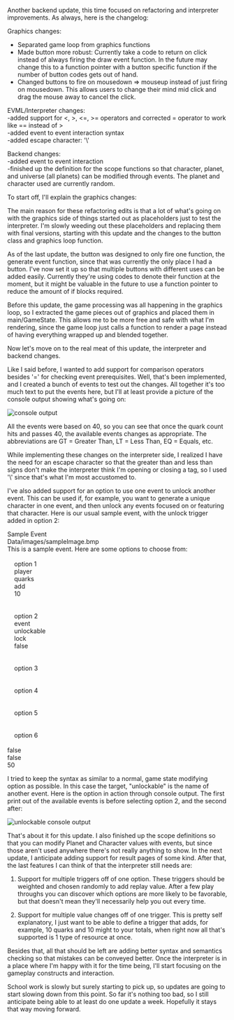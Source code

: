 Another backend update, this time focused on refactoring and interpreter improvements. As always, here is the changelog:

Graphics changes:  
- Separated game loop from graphics functions  
- Made button more robust: Currently take a code to return on click instead of always firing the draw event function. In the future may change this to a function pointer with a button specific function if the number of button codes gets out of hand.  
- Changed buttons to fire on mousedown => mouseup instead of just firing on mousedown. This allows users to change their mind mid click and drag the mouse away to cancel the click.  

EVML/Interpreter changes:  
-added support for <, >, <=, >= operators and corrected = operator to work like == instead of >  
-added event to event interaction syntax  
-added escape character: '\\'  

Backend changes:  
-added event to event interaction  
-finished up the definition for the scope functions so that character, planet, and universe (all planets) can be modified through events. The planet and character used are currently random.

To start off, I'll explain the graphics changes:

The main reason for these refactoring edits is that a lot of what's going on with the graphics side of things started out as placeholders just to test the interpreter. I'm slowly weeding out these placeholders and replacing them with final versions, starting with this update and the changes to the button class and graphics loop function.

As of the last update, the button was designed to only fire one function, the generate event function, since that was currently the only place I had a button. I've now set it up so that multiple buttons with different uses can be added easily. Currently they're using codes to denote their function at the moment, but it might be valuable in the future to use a function pointer to reduce the amount of if blocks required.

Before this update, the game processing was all happening in the graphics loop, so I extracted the game pieces out of graphics and placed them in main/GameState. This allows me to be more free and safe with what I'm rendering, since the game loop just calls a function to render a page instead of having everything wrapped up and blended together.


Now let's move on to the real meat of this update, the interpreter and backend changes.

Like I said before, I wanted to add support for comparison operators besides '=' for checking event prerequisites. Well, that's been implemented, and I created a bunch of events to test out the changes. All together it's too much text to put the events here, but I'll at least provide a picture of the console output showing what's going on:

![console output](http://threedliams.github.io/pages/assets/update0-0-04/operatorSupport.jpg)

All the events were based on 40, so you can see that once the quark count hits and passes 40, the available events changes as appropriate. The abbreviations are GT = Greater Than, LT = Less Than, EQ = Equals, etc.

While implementing these changes on the interpreter side, I realized I have the need for an escape character so that the greater than and less than signs don't make the interpreter think I'm opening or closing a tag, so I used '\\' since that's what I'm most accustomed to.


I've also added support for an option to use one event to unlock another event. This can be used if, for example, you want to generate a unique character in one event, and then unlock any events focused on or featuring that character. Here is our usual sample event, with the unlock trigger added in option 2:

<name>Sample Event</name>  
<img>Data/images/sampleImage.bmp</img>  
<desc>This is a sample event. Here are some options to choose from:</desc>  
<opt>  
&nbsp;&nbsp;&nbsp;&nbsp;<txt>option 1</txt>  
&nbsp;&nbsp;&nbsp;&nbsp;<scope>player</scope>  
&nbsp;&nbsp;&nbsp;&nbsp;<target>quarks</target>  
&nbsp;&nbsp;&nbsp;&nbsp;<mod>add</mod>  
&nbsp;&nbsp;&nbsp;&nbsp;<value>10</value>  
</opt>  
<opt>  
&nbsp;&nbsp;&nbsp;&nbsp;<txt>option 2</txt>  
&nbsp;&nbsp;&nbsp;&nbsp;<scope>event</scope>  
&nbsp;&nbsp;&nbsp;&nbsp;<target>unlockable</target>  
&nbsp;&nbsp;&nbsp;&nbsp;<mod>lock</mod>  
&nbsp;&nbsp;&nbsp;&nbsp;<value>false</value>  
</opt>  
<opt>  
&nbsp;&nbsp;&nbsp;&nbsp;<txt>option 3</txt>  
</opt>  
<opt>  
&nbsp;&nbsp;&nbsp;&nbsp;<txt>option 4</txt>  
</opt>  
<opt>  
&nbsp;&nbsp;&nbsp;&nbsp;<txt>option 5</txt>  
</opt>  
<opt>  
&nbsp;&nbsp;&nbsp;&nbsp;<txt>option 6</txt>  
</opt>  
<unique>false</unique>  
<lock>false</lock>  
<rand>50</rand>  

I tried to keep the syntax as similar to a normal, game state modifying option as possible. In this case the target, "unlockable" is the name of another event. Here is the option in action through console output. The first print out of the available events is before selecting option 2, and the second after:

![unlockable console output](http://threedliams.github.io/assets/update0-0-04/unlockable.jpg)


That's about it for this update. I also finished up the scope definitions so that you can modify Planet and Character values with events, but since those aren't used anywhere there's not really anything to show. In the next update, I anticipate adding support for result pages of some kind. After that, the last features I can think of that the interpreter still needs are:

1. Support for multiple triggers off of one option. These triggers should be weighted and chosen randomly to add replay value. After a few play throughs you can discover which options are more likely to be favorable, but that doesn't mean they'll necessarily help you out every time.

2. Support for multiple value changes off of one trigger. This is pretty self explanatory, I just want to be able to define a trigger that adds, for example, 10 quarks and 10 might to your totals, when right now all that's supported is 1 type of resource at once.

Besides that, all that should be left are adding better syntax and semantics checking so that mistakes can be conveyed better. Once the interpreter is in a place where I'm happy with it for the time being, I'll start focusing on the gameplay constructs and interaction.

School work is slowly but surely starting to pick up, so updates are going to start slowing down from this point. So far it's nothing too bad, so I still anticipate being able to at least do one update a week. Hopefully it stays that way moving forward.